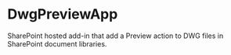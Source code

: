 # DwgPreviewApp
SharePoint hosted add-in that add a Preview action to DWG files in SharePoint document libraries.
